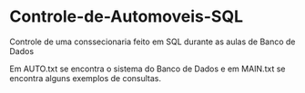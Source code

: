 # Controle-de-Automoveis-SQL
Controle de uma conssecionaria feito em SQL durante as aulas de Banco de Dados

Em AUTO.txt se encontra o sistema do Banco de Dados e em MAIN.txt se encontra alguns exemplos de consultas.
